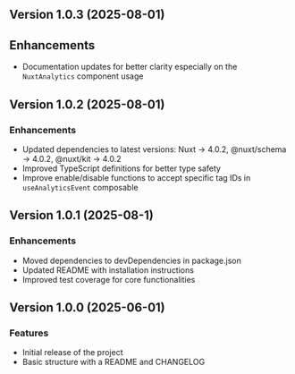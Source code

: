 ## Version 1.0.3 (2025-08-01)

## Enhancements
- Documentation updates for better clarity especially on the `NuxtAnalytics` component usage

## Version 1.0.2 (2025-08-01)

### Enhancements
- Updated dependencies to latest versions: Nuxt -> 4.0.2, @nuxt/schema -> 4.0.2, @nuxt/kit -> 4.0.2
- Improved TypeScript definitions for better type safety
- Improve enable/disable functions to accept specific tag IDs in `useAnalyticsEvent` composable

## Version 1.0.1 (2025-08-1)

### Enhancements
- Moved dependencies to devDependencies in package.json
- Updated README with installation instructions
- Improved test coverage for core functionalities

## Version 1.0.0 (2025-06-01)

### Features

- Initial release of the project
- Basic structure with a README and CHANGELOG
